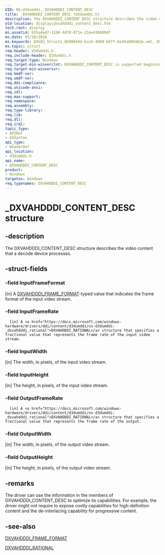 ```yaml
---
UID: NS:d3dumddi._DXVAHDDDI_CONTENT_DESC
title: _DXVAHDDDI_CONTENT_DESC (d3dumddi.h)
description: The DXVAHDDDI_CONTENT_DESC structure describes the video content that a decode device processes.
old-location: display\dxvahdddi_content_desc.htm
tech.root: display
ms.assetid: 635a4a47-11b8-4d78-871e-21ee438880df
ms.date: 05/10/2018
ms.keywords: DXVA2_Structs_8b90044d-bce5-49b0-b6ff-be34ab09a62e.xml, DXVAHDDDI_CONTENT_DESC, DXVAHDDDI_CONTENT_DESC structure [Display Devices], _DXVAHDDDI_CONTENT_DESC, d3dumddi/DXVAHDDDI_CONTENT_DESC, display.dxvahdddi_content_desc
ms.topic: struct
req.header: d3dumddi.h
req.include-header: D3dumddi.h
req.target-type: Windows
req.target-min-winverclnt: DXVAHDDDI_CONTENT_DESC is supported beginning with the Windows 7 operating system.
req.target-min-winversvr: 
req.kmdf-ver: 
req.umdf-ver: 
req.ddi-compliance: 
req.unicode-ansi: 
req.idl: 
req.max-support: 
req.namespace: 
req.assembly: 
req.type-library: 
req.lib: 
req.dll: 
req.irql: 
topic_type:
- APIRef
- kbSyntax
api_type:
- HeaderDef
api_location:
- d3dumddi.h
api_name:
- DXVAHDDDI_CONTENT_DESC
product:
- Windows
targetos: Windows
req.typenames: DXVAHDDDI_CONTENT_DESC
---
```


# _DXVAHDDDI_CONTENT_DESC structure


## -description


The DXVAHDDDI_CONTENT_DESC structure describes the video content that a decode device processes. 


## -struct-fields




### -field InputFrameFormat

[in] A <a href="https://docs.microsoft.com/windows-hardware/drivers/ddi/content/d3dumddi/ne-d3dumddi-_dxvahdddi_frame_format">DXVAHDDDI_FRAME_FORMAT</a>-typed value that indicates the frame format of the input video stream. 


### -field InputFrameRate


      [in] A <a href="https://docs.microsoft.com/windows-hardware/drivers/ddi/content/d3dumddi/ns-d3dumddi-_dxvahdddi_rational">DXVAHDDDI_RATIONAL</a> structure that specifies a fractional value that represents the frame rate of the input video stream. 
     


### -field InputWidth

[in] The width, in pixels, of the input video stream. 


### -field InputHeight

[in] The height, in pixels, of the input video stream. 


### -field OutputFrameRate


      [in] A <a href="https://docs.microsoft.com/windows-hardware/drivers/ddi/content/d3dumddi/ns-d3dumddi-_dxvahdddi_rational">DXVAHDDDI_RATIONAL</a> structure that specifies a fractional value that represents the frame rate of the output. 
     


### -field OutputWidth

[in] The width, in pixels, of the output video stream. 


### -field OutputHeight

[in] The height, in pixels, of the output video stream. 


## -remarks



The driver can use the information in the members of DXVAHDDDI_CONTENT_DESC to optimize its capabilities. For example, the driver might not require to expose costly capabilities for high-definition content and the de-interlacing capability for progressive content. 




## -see-also




<a href="https://docs.microsoft.com/windows-hardware/drivers/ddi/content/d3dumddi/ne-d3dumddi-_dxvahdddi_frame_format">DXVAHDDDI_FRAME_FORMAT</a>



<a href="https://docs.microsoft.com/windows-hardware/drivers/ddi/content/d3dumddi/ns-d3dumddi-_dxvahdddi_rational">DXVAHDDDI_RATIONAL</a>
 

 

